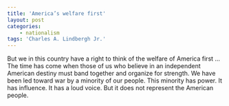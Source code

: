 ```yaml
---
title: 'America’s welfare first'
layout: post
categories:
    - nationalism
tags: 'Charles A. Lindbergh Jr.'
---
```


But we in this country have a right to think of the welfare of America first … The time has come when those of us who believe in an independent American destiny must band together and organize for strength. We have been led toward war by a minority of our people. This minority has power. It has influence. It has a loud voice. But it does not represent the American people.